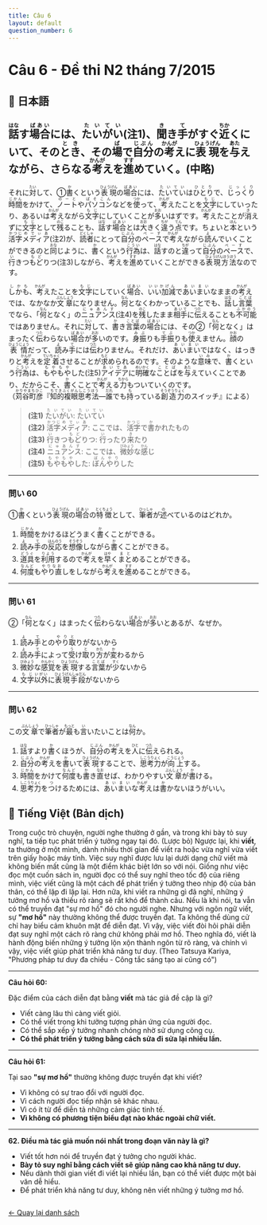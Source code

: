 ```yaml
---
title: Câu 6
layout: default
question_number: 6
---
```


# Câu 6 - Đề thi N2 tháng 7/2015
## 📖 日本語
## <ruby>話<rt>はな</rt></ruby>す<ruby>場合<rt>ばあい</rt></ruby>には、<ruby>たいがい<rt>たいてい</rt></ruby>(注1)、<ruby>聞<rt>き</rt></ruby>き<ruby>手<rt>て</rt></ruby>がすぐ<ruby>近<rt>ちか</rt></ruby>くにいて、その<ruby>とき<rt>とき</rt></ruby>、その<ruby>場<rt>ば</rt></ruby>で<ruby>自分<rt>じぶん</rt></ruby>の<ruby>考<rt>かんが</rt></ruby>えに<ruby>表現<rt>ひょうげん</rt></ruby>を<ruby>与<rt>あた</rt></ruby>えながら、さらなる<ruby>考<rt>かんが</rt></ruby>えを<ruby>進<rt>すす</rt></ruby>めていく。(中略)

それに<ruby>対<rt>たい</rt></ruby>して、①<ruby>書<rt>か</rt></ruby>くという<ruby>表現<rt>ひょうげん</rt></ruby>の<ruby>場合<rt>ばあい</rt></ruby>には、<ruby>たいてい<rt>たいてい</rt></ruby>は<ruby>ひとり<rt>ひとり</rt></ruby>で、<ruby>じっくり<rt>じっくり</rt></ruby><ruby>時間<rt>じかん</rt></ruby>をかけて、<ruby>ノート<rt>のーと</rt></ruby>や<ruby>パソコン<rt>ぱそこん</rt></ruby>などを<ruby>使<rt>つか</rt></ruby>って、<ruby>考<rt>かんが</rt></ruby>えたことを<ruby>文字<rt>もじ</rt></ruby>にしていったり、あるいは<ruby>考<rt>かんが</rt></ruby>えながら<ruby>文字<rt>もじ</rt></ruby>にしていくことが<ruby>多<rt>おお</rt></ruby>いはずです。<ruby>考<rt>かんが</rt></ruby>えたことが<ruby>消<rt>き</rt></ruby>えずに<ruby>文字<rt>もじ</rt></ruby>として<ruby>残<rt>のこ</rt></ruby>ることも、<ruby>話<rt>はな</rt></ruby>す<ruby>場合<rt>ばあい</rt></ruby>とは<ruby>大<rt>おお</rt></ruby>きく<ruby>違<rt>ちが</rt></ruby>う<ruby>点<rt>てん</rt></ruby>です。ちょいと<ruby>本<rt>ほん</rt></ruby>という<ruby>活字<rt>かつじ</rt></ruby><ruby>メディア<rt>めでぃあ</rt></ruby>(注2)が、<ruby>読者<rt>どくしゃ</rt></ruby>にとって<ruby>自分<rt>じぶん</rt></ruby>の<ruby>ペース<rt>ぺーす</rt></ruby>で<ruby>考<rt>かんが</rt></ruby>えながら<ruby>読<rt>よ</rt></ruby>んでいくことができるのと<ruby>同<rt>おな</rt></ruby>じように、<ruby>書<rt>か</rt></ruby>くという<ruby>行為<rt>こうい</rt></ruby>は、<ruby>話<rt>はな</rt></ruby>すのと<ruby>違<rt>ちが</rt></ruby>って<ruby>自分<rt>じぶん</rt></ruby>の<ruby>ペース<rt>ぺーす</rt></ruby>で、<ruby>行<rt>い</rt></ruby>きつ<ruby>もど<rt>もど</rt></ruby>りつ(注3)しながら、<ruby>考<rt>かんが</rt></ruby>えを<ruby>進<rt>すす</rt></ruby>めていくことができる<ruby>表現方法<rt>ひょうげんほうほう</rt></ruby>なのです。

<ruby>しかも<rt>しかも</rt></ruby>、<ruby>考<rt>かんが</rt></ruby>えたことを<ruby>文字<rt>もじ</rt></ruby>にしていく<ruby>場合<rt>ばあい</rt></ruby>、<ruby>いい加減<rt>いいかげん</rt></ruby>で<ruby>あいまい<rt>あいまい</rt></ruby>なままの<ruby>考<rt>かんが</rt></ruby>えでは、なかなか<ruby>文章<rt>ぶんしょう</rt></ruby>になりません。<ruby>何<rt>なん</rt></ruby>となくわかっていることでも、<ruby>話<rt>はな</rt></ruby>し<ruby>言葉<rt>ことば</rt></ruby>でなら、「<ruby>何<rt>なん</rt></ruby>となく」の<ruby>ニュアンス<rt>にゅあんす</rt></ruby>(注4)を<ruby>残<rt>のこ</rt></ruby>したまま<ruby>相手<rt>あいて</rt></ruby>に<ruby>伝<rt>つた</rt></ruby>えることも<ruby>不可能<rt>ふかのう</rt></ruby>ではありません。それに<ruby>対<rt>たい</rt></ruby>して、<ruby>書<rt>か</rt></ruby>き<ruby>言葉<rt>ことば</rt></ruby>の<ruby>場合<rt>ばあい</rt></ruby>には、その②「<ruby>何<rt>なん</rt></ruby>となく」はまったく<ruby>伝<rt>つた</rt></ruby>わらない<ruby>場合<rt>ばあい</rt></ruby>が<ruby>多<rt>おお</rt></ruby>いのです。<ruby>身振<rt>みぶ</rt></ruby>りも<ruby>手振<rt>てぶ</rt></ruby>りも<ruby>使<rt>つか</rt></ruby>えません。<ruby>顔<rt>かお</rt></ruby>の<ruby>表情<rt>ひょうじょう</rt></ruby>だって、<ruby>読<rt>よ</rt></ruby>み<ruby>手<rt>て</rt></ruby>には<ruby>伝<rt>つた</rt></ruby>わりません。それだけ、<ruby>あいまい<rt>あいまい</rt></ruby>ではなく、はっきりと<ruby>考<rt>かんが</rt></ruby>えを<ruby>定着<rt>ていちゃく</rt></ruby>させることが<ruby>求<rt>もと</rt></ruby>められるのです。そのような<ruby>意味<rt>いみ</rt></ruby>で、<ruby>書<rt>か</rt></ruby>くという<ruby>行為<rt>こうい</rt></ruby>は、<ruby>もやもや<rt>もやもや</rt></ruby>した(注5)<ruby>アイデア<rt>あいであ</rt></ruby>に<ruby>明確<rt>めいかく</rt></ruby>な<ruby>ことば<rt>ことば</rt></ruby>を<ruby>与<rt>あた</rt></ruby>えていくことであり、だからこそ、<ruby>書<rt>か</rt></ruby>くことで<ruby>考<rt>かんが</rt></ruby>える<ruby>力<rt>ちから</rt></ruby>もついていくのです。  
（<ruby>苅谷町彦<rt>かりやまちひこ</rt></ruby>『<ruby>知的複眼思考法<rt>ちてきふくがんしこうほう</rt></ruby>―<ruby>誰<rt>だれ</rt></ruby>でも<ruby>持<rt>も</rt></ruby>っている<ruby>創造力<rt>そうぞうりょく</rt></ruby>のスイッチ』による）

> **(注1)** <ruby>たいがい<rt>たいてい</rt></ruby>: <ruby>たいてい<rt>たいてい</rt></ruby>  
> **(注2)** <ruby>活字<rt>かつじ</rt></ruby><ruby>メディア<rt>めでぃあ</rt></ruby>: ここでは、<ruby>活字<rt>かつじ</rt></ruby>で<ruby>書<rt>か</rt></ruby>かれたもの  
> **(注3)** <ruby>行<rt>い</rt></ruby>きつ<ruby>もど<rt>もど</rt></ruby>りつ: <ruby>行<rt>い</rt></ruby>ったり<ruby>来<rt>き</rt></ruby>たり  
> **(注4)** <ruby>ニュアンス<rt>にゅあんす</rt></ruby>: ここでは、<ruby>微妙<rt>びみょう</rt></ruby>な<ruby>感<rt>かん</rt></ruby>じ  
> **(注5)** <ruby>もやもや<rt>もやもや</rt></ruby>した: <ruby>ぼんやり<rt>ぼんやり</rt></ruby>した

---

### 問い 60  
①<ruby>書<rt>か</rt></ruby>くという<ruby>表現<rt>ひょうげん</rt></ruby>の<ruby>場合<rt>ばあい</rt></ruby>の<ruby>特徴<rt>とくちょう</rt></ruby>として、<ruby>筆者<rt>ひっしゃ</rt></ruby>が<ruby>述<rt>の</rt></ruby>べているのはどれか。  

1. <ruby>時間<rt>じかん</rt></ruby>をかけるほどうまく<ruby>書<rt>か</rt></ruby>くことができる。  
2. <ruby>読<rt>よ</rt></ruby>み<ruby>手<rt>て</rt></ruby>の<ruby>反応<rt>はんのう</rt></ruby>を<ruby>想像<rt>そうぞう</rt></ruby>しながら<ruby>書<rt>か</rt></ruby>くことができる。  
3. <ruby>道具<rt>どうぐ</rt></ruby>を<ruby>利用<rt>りよう</rt></ruby>するので<ruby>考<rt>かんが</rt></ruby>えを<ruby>早<rt>はや</rt></ruby>く<ruby>まと<rt>まと</rt></ruby>めることができる。  
4. <ruby>何度<rt>なんど</rt></ruby>も<ruby>やり直<rt>やりなお</rt></ruby>しをしながら<ruby>考<rt>かんが</rt></ruby>えを<ruby>進<rt>すす</rt></ruby>めることができる。

---

### 問い 61  
②「<ruby>何<rt>なん</rt></ruby>となく」はまったく<ruby>伝<rt>つた</rt></ruby>わらない<ruby>場合<rt>ばあい</rt></ruby>が<ruby>多<rt>おお</rt></ruby>いとあるが、なぜか。  

1. <ruby>読<rt>よ</rt></ruby>み<ruby>手<rt>て</rt></ruby>との<ruby>やり取<rt>やりと</rt></ruby>りがないから  
2. <ruby>読<rt>よ</rt></ruby>み<ruby>手<rt>て</rt></ruby>によって<ruby>受<rt>う</rt></ruby>け<ruby>取<rt>と</rt></ruby>り<ruby>方<rt>かた</rt></ruby>が<ruby>変<rt>か</rt></ruby>わるから  
3. <ruby>微妙<rt>びみょう</rt></ruby>な<ruby>感覚<rt>かんかく</rt></ruby>を<ruby>表現<rt>ひょうげん</rt></ruby>する<ruby>言葉<rt>ことば</rt></ruby>が<ruby>少<rt>すく</rt></ruby>ないから  
4. <ruby>文字<rt>もじ</rt></ruby><ruby>以外<rt>いがい</rt></ruby>に<ruby>表現手段<rt>ひょうげんしゅだん</rt></ruby>がないから

---

### 問い 62  
この<ruby>文章<rt>ぶんしょう</rt></ruby>で<ruby>筆者<rt>ひっしゃ</rt></ruby>が<ruby>最<rt>もっと</rt></ruby>も<ruby>言<rt>い</rt></ruby>いたいことは<ruby>何<rt>なん</rt></ruby>か。  

1. <ruby>話<rt>はな</rt></ruby>すより<ruby>書<rt>か</rt></ruby>くほうが、<ruby>自分<rt>じぶん</rt></ruby>の<ruby>考<rt>かんが</rt></ruby>えを<ruby>人<rt>ひと</rt></ruby>に<ruby>伝<rt>つた</rt></ruby>えられる。  
2. <ruby>自分<rt>じぶん</rt></ruby>の<ruby>考<rt>かんが</rt></ruby>えを<ruby>書<rt>か</rt></ruby>いて<ruby>表現<rt>ひょうげん</rt></ruby>することで、<ruby>思考力<rt>しこうりょく</rt></ruby>が<ruby>向上<rt>こうじょう</rt></ruby>する。  
3. <ruby>時間<rt>じかん</rt></ruby>をかけて<ruby>何度<rt>なんど</rt></ruby>も<ruby>書<rt>か</rt></ruby>き<ruby>直<rt>なお</rt></ruby>せば、わかりやすい<ruby>文章<rt>ぶんしょう</rt></ruby>が<ruby>書<rt>か</rt></ruby>ける。  
4. <ruby>思考力<rt>しこうりょく</rt></ruby>を<ruby>つ<rt>つ</rt></ruby>けるためには、<ruby>あいまい<rt>あいまい</rt></ruby>な<ruby>考<rt>かんが</rt></ruby>えは<ruby>書<rt>か</rt></ruby>かないほうがいい。

## 📘 Tiếng Việt (Bản dịch)
Trong cuộc trò chuyện, người nghe thường ở gần, và trong khi bày tỏ suy nghĩ, ta tiếp tục phát triển ý tưởng ngay tại đó. (Lược bỏ)
Ngược lại, khi **viết**, ta thường ở một mình, dành nhiều thời gian để viết ra hoặc vừa nghĩ vừa viết trên giấy hoặc máy tính. Việc suy nghĩ được lưu lại dưới dạng chữ viết mà không biến mất cũng là một điểm khác biệt lớn so với nói. Giống như việc đọc một cuốn sách in, người đọc có thể suy nghĩ theo tốc độ của riêng mình, việc viết cũng là một cách để phát triển ý tưởng theo nhịp độ của bản thân, có thể lặp đi lặp lại.
Hơn nữa, khi viết ra những gì đã nghĩ, những ý tưởng mơ hồ và thiếu rõ ràng sẽ rất khó để thành câu. Nếu là khi nói, ta vẫn có thể truyền đạt "sự mơ hồ" đó cho người nghe. Nhưng với ngôn ngữ viết, sự **"mơ hồ"** này thường không thể được truyền đạt. Ta không thể dùng cử chỉ hay biểu cảm khuôn mặt để diễn đạt. Vì vậy, việc viết đòi hỏi phải diễn đạt suy nghĩ một cách rõ ràng chứ không phải mơ hồ. Theo nghĩa đó, viết là hành động biến những ý tưởng lộn xộn thành ngôn từ rõ ràng, và chính vì vậy, việc viết giúp phát triển khả năng tư duy.
(Theo Tatsuya Kariya, "Phương pháp tư duy đa chiều - Công tắc sáng tạo ai cũng có")

---

**Câu hỏi 60:**

Đặc điểm của cách diễn đạt bằng **viết** mà tác giả đề cập là gì?

* Viết càng lâu thì càng viết giỏi.
* Có thể viết trong khi tưởng tượng phản ứng của người đọc.
* Có thể sắp xếp ý tưởng nhanh chóng nhờ sử dụng công cụ.
* **Có thể phát triển ý tưởng bằng cách sửa đi sửa lại nhiều lần.**

---

**Câu hỏi 61:**

Tại sao **"sự mơ hồ"** thường không được truyền đạt khi viết?

* Vì không có sự trao đổi với người đọc.
* Vì cách người đọc tiếp nhận sẽ khác nhau.
* Vì có ít từ để diễn tả những cảm giác tinh tế.
* **Vì không có phương tiện biểu đạt nào khác ngoài chữ viết.**

---

**62. Điều mà tác giả muốn nói nhất trong đoạn văn này là gì?**

* Viết tốt hơn nói để truyền đạt ý tưởng cho người khác.
* **Bày tỏ suy nghĩ bằng cách viết sẽ giúp nâng cao khả năng tư duy.**
* Nếu dành thời gian viết đi viết lại nhiều lần, bạn có thể viết được một bài văn dễ hiểu.
* Để phát triển khả năng tư duy, không nên viết những ý tưởng mơ hồ.

<div style="margin-top: 2em;">
  <a href="/exam/n2/2015/">← Quay lại danh sách</a>
</div>
